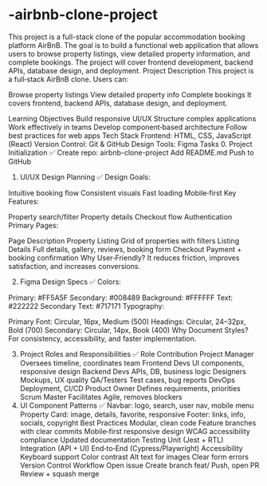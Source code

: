 # -airbnb-clone-project
This project is a full-stack clone of the popular accommodation booking platform AirBnB. The goal is to build a functional web application that allows users to browse property listings, view detailed property information, and complete bookings. The project will cover frontend development, backend APIs, database design, and deployment.
Project Description
This project is a full‑stack AirBnB clone. Users can:

Browse property listings
View detailed property info
Complete bookings
It covers frontend, backend APIs, database design, and deployment.

Learning Objectives
Build responsive UI/UX
Structure complex applications
Work effectively in teams
Develop component‑based architecture
Follow best practices for web apps
Tech Stack
Frontend: HTML, CSS, JavaScript (React)
Version Control: Git & GitHub
Design Tools: Figma
Tasks
0. Project Initialization ✅
Create repo: airbnb-clone-project
Add README.md
Push to GitHub
1. UI/UX Design Planning ✅
Design Goals:

Intuitive booking flow
Consistent visuals
Fast loading
Mobile‑first
Key Features:

Property search/filter
Property details
Checkout flow
Authentication
Primary Pages:

Page	Description
Property Listing	Grid of properties with filters
Listing Details	Full details, gallery, reviews, booking form
Checkout	Payment + booking confirmation
Why User‑Friendly? It reduces friction, improves satisfaction, and increases conversions.

2. Figma Design Specs ✅
Colors:

Primary: #FF5A5F
Secondary: #008489
Background: #FFFFFF
Text: #222222
Secondary Text: #717171
Typography:

Primary Font: Circular, 16px, Medium (500)
Headings: Circular, 24–32px, Bold (700)
Secondary: Circular, 14px, Book (400)
Why Document Styles? For consistency, accessibility, and faster implementation.

3. Project Roles and Responsibilities ✅
Role	Contribution
Project Manager	Oversees timeline, coordinates team
Frontend Devs	UI components, responsive design
Backend Devs	APIs, DB, business logic
Designers	Mockups, UX quality
QA/Testers	Test cases, bug reports
DevOps	Deployment, CI/CD
Product Owner	Defines requirements, priorities
Scrum Master	Facilitates Agile, removes blockers
4. UI Component Patterns ✅
Navbar: logo, search, user nav, mobile menu
Property Card: image, details, favorite, responsive
Footer: links, info, socials, copyright
Best Practices
Modular, clean code
Feature branches with clear commits
Mobile‑first responsive design
WCAG accessibility compliance
Updated documentation
Testing
Unit (Jest + RTL)
Integration (API + UI)
End‑to‑End (Cypress/Playwright)
Accessibility
Keyboard support
Color contrast
Alt text for images
Clear form errors
Version Control Workflow
Open issue
Create branch feat/<name>
Push, open PR
Review + squash merge
